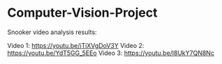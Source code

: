 # Computer-Vision-Project

Snooker video analysis results:

Video 1: https://youtu.be/iTiXVgDoV3Y
Video 2: https://youtu.be/YdT5GG_5EEo
Video 3: https://youtu.be/l8UkY7QN8Nc
